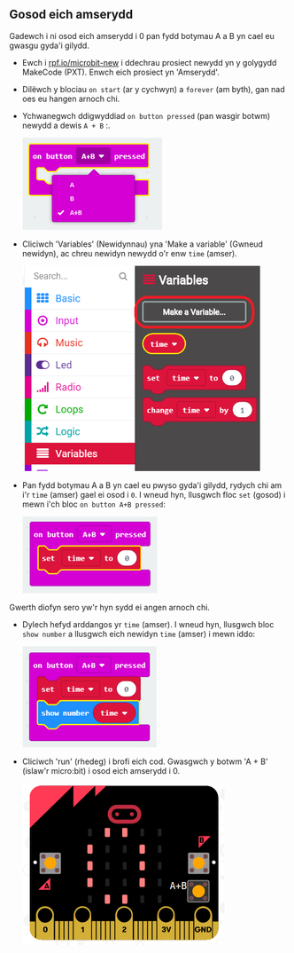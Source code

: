 ## Gosod eich amserydd

Gadewch i ni osod eich amserydd i 0 pan fydd botymau A a B yn cael eu gwasgu gyda'i gilydd.

+ Ewch i <a href="http://rpf.io/microbit-new" target="_blank">rpf.io/microbit-new</a> i ddechrau prosiect newydd yn y golygydd MakeCode (PXT). Enwch eich prosiect yn 'Amserydd'.

+ Dilëwch y blociau `on start` (ar y cychwyn) a `forever` (am byth), gan nad oes eu hangen arnoch chi.

+ Ychwanegwch ddigwyddiad `on button pressed` (pan wasgir botwm) newydd a dewis `A + B` :.
    
    ![sgrinlun](images/clock-a-b.png)

+ Cliciwch 'Variables' (Newidynnau) yna 'Make a variable' (Gwneud newidyn), ac chreu newidyn newydd o'r enw `time` (amser).
    
    ![sgrinlun](images/clock-var-time.png)

+ Pan fydd botymau A a B yn cael eu pwyso gyda'i gilydd, rydych chi am i'r `time` (amser) gael ei osod i `0`. I wneud hyn, llusgwch floc `set` (gosod) i mewn i'ch bloc `on button A+B pressed`:
    
    ![sgrinlun](images/clock-reset-1.png)

Gwerth diofyn sero yw'r hyn sydd ei angen arnoch chi.

+ Dylech hefyd arddangos yr `time` (amser). I wneud hyn, llusgwch bloc `show number` a llusgwch eich newidyn `time` (amser) i mewn iddo:
    
    ![sgrinlun](images/clock-reset-show.png)

+ Cliciwch 'run' (rhedeg) i brofi eich cod. Gwasgwch y botwm 'A + B' (islaw'r micro:bit) i osod eich amserydd i 0.
    
    ![sgrinlun](images/clock-test-reset.png)
